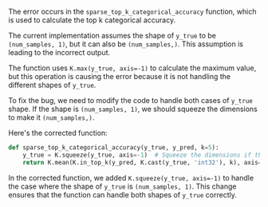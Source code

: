 The error occurs in the `sparse_top_k_categorical_accuracy` function, which is used to calculate the top k categorical accuracy.

The current implementation assumes the shape of `y_true` to be `(num_samples, 1)`, but it can also be `(num_samples,)`. This assumption is leading to the incorrect output.

The function uses `K.max(y_true, axis=-1)` to calculate the maximum value, but this operation is causing the error because it is not handling the different shapes of `y_true`.

To fix the bug, we need to modify the code to handle both cases of `y_true` shape. If the shape is `(num_samples, 1)`, we should squeeze the dimensions to make it `(num_samples,)`.

Here's the corrected function:

```python
def sparse_top_k_categorical_accuracy(y_true, y_pred, k=5):
    y_true = K.squeeze(y_true, axis=-1)  # Squeeze the dimensions if the shape is (num_samples, 1)
    return K.mean(K.in_top_k(y_pred, K.cast(y_true, 'int32'), k), axis=-1)
```

In the corrected function, we added `K.squeeze(y_true, axis=-1)` to handle the case where the shape of `y_true` is `(num_samples, 1)`. This change ensures that the function can handle both shapes of `y_true` correctly.